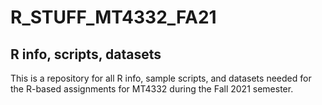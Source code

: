 # R_STUFF_MT4332_FA21
## R info, scripts, datasets
This is a repository for all R info, sample scripts, and datasets needed for the R-based assignments for MT4332 during the Fall 2021 semester.
